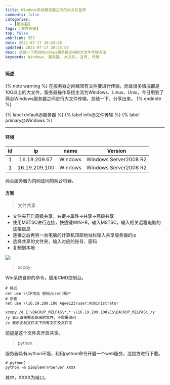 ```yaml
---
title: Windows系统服务器之间的大文件互传
comments: false
categories:
  - [服务器]
tags: [文件传输]
top: false
abbrlink: 555
date: 2021-07-17 20:53:58
updated: 2021-07-17 20:53:58
desc: 总结一下两台Windows服务器之间的大文件传输方法
keywords: Windows, 服务器, 大文件, 互传, 传输
---
```


#### 简述
{% note warning %}
在服务器之间经常有文件要进行传输，而且很多情况都是10G以上的大文件，服务器操作系统主流为Windows、Linux、Unix，今日用到了两台Windows服务器之间进行大文件传输，总结一下，分享出来。
{% endnote %}

{% label default@服务器 %} {% label info@文件传输 %} {% label primary@Windows %}

<!--more-->
<hr />

#### 环境

| id  |      ip       |  name   | Version               |
|:---:|:-------------:|:-------:| --------------------- |
|  1  | 16.19.209.67  | Windows | Windows Server2008 R2 |
|  1  | 16.19.209.100 | Windows | Windows Server2008 R2 |

两台服务器为内网连同的两台机器。

#### 方案

> 文件共享

- 文件夹开启高级共享，右键->属性->共享->高级共享
- 使用MSTSC进行连接，快捷键WIN+R，输入MSTSC，输入相关远程电脑的连接信息
- 连接之后再另一台电脑的计算机顶部地址栏输入共享服务器的ip
- 选择共享的文件夹，输入对应的账号、密码
- 复制到本地

![](1.png)

> xcopy

Win系统自带的命令，启用CMD控制台。
```
# 格式
net use \\IP地址 密码/user:账户
# 示例
net use \\16.19.209.100 Aqwe123/user:Administrator

xcopy /e E:\BACKUP_MZLPAS\*.* \\16.19.209.100\E$\BACKUP_MZLPAS\ /y
/y 表示直接覆盖原来的文件，不需要询问
/e 表示复制文件夹下所有文件及文件夹
```
前提是这个文件夹开启共享。

> python

服务器具有python环境，利用python命令开启一个web服务，连接方进行下载。
```
# python2
python -m SimpleHTTPServer XXXX
```
其中，XXXX为端口。
